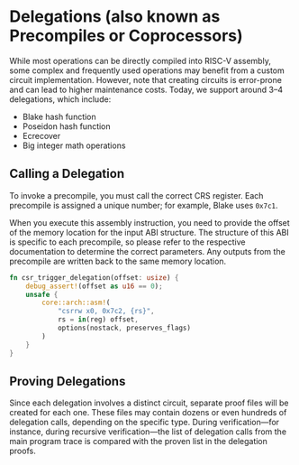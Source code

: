 # Delegations (also known as Precompiles or Coprocessors)

While most operations can be directly compiled into RISC-V assembly, some complex and frequently used operations may benefit from a custom circuit implementation. However, note that creating circuits is error-prone and can lead to higher maintenance costs. Today, we support around 3–4 delegations, which include:

* Blake hash function
* Poseidon hash function
* Ecrecover
* Big integer math operations

## Calling a Delegation

To invoke a precompile, you must call the correct CRS register. Each precompile is assigned a unique number; for example, Blake uses `0x7c1`.

When you execute this assembly instruction, you need to provide the offset of the memory location for the input ABI structure. The structure of this ABI is specific to each precompile, so please refer to the respective documentation to determine the correct parameters. Any outputs from the precompile are written back to the same memory location.

```rust
fn csr_trigger_delegation(offset: usize) {
    debug_assert!(offset as u16 == 0);
    unsafe {
        core::arch::asm!(
            "csrrw x0, 0x7c2, {rs}",
            rs = in(reg) offset,
            options(nostack, preserves_flags)
        )
    }
}
```

## Proving Delegations

Since each delegation involves a distinct circuit, separate proof files will be created for each one. These files may contain dozens or even hundreds of delegation calls, depending on the specific type. During verification—for instance, during recursive verification—the list of delegation calls from the main program trace is compared with the proven list in the delegation proofs.
